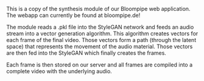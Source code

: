 This is a copy of the synthesis module of our Bloompipe web application. The webapp can currently be found at bloompipe.de!

The module reads a .pkl file into the StyleGAN network and feeds an audio stream into a vector generation algorithm.
This algorithm creates vectors for each frame of the final video. Those vectors form a path (through the latent space)
that represents the movement of the audio material. Those vectors are then fed into the StyleGAN which finally creates the frames.

Each frame is then stored on our server and all frames are compiled into a complete video with the underlying audio.

